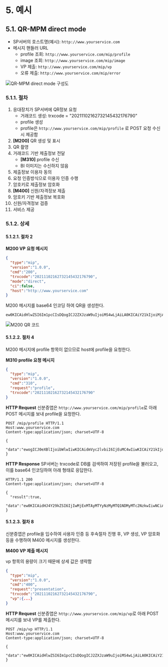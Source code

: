 # 5. 예시


## 5.1. QR-MPM direct mode

* SP서버의 호스트명(예시): `http://www.yourservice.com`
* 메시지 핸들러 URL
    * profile 조회: `http://www.yourservice.com/mip/profile`
    * image 조회: `http://www.yourservice.com/mip/image`
    * VP 제출: `http://www.yourservice.com/mip/vp`
    * 오류 제출: `http://www.yourservice.com/mip/error`

![QR-MPM direct mode 구성도](vx_images/254872211211250.png)


### 5.1.1. 절차

1. 응대장치가 SP서버에 QR정보 요청
    * 거래코드 생성: trxcode = "20211102162732145432176790"
    * profile 생성
    * profile은 `http://www.yourservice.com/mip/profile` 로 POST 요청 수신 시 제공함
2. **[M200]** QR 생성 및 표시
3. QR 촬영
4. 거래코드 기반 제출정보 전달
    * **[M310]** profile 수신
    * BI 이미지는 수신하지 않음
5. 제출정보 이용자 동의
6. 요청 인증방식으로 이용자 인증 수행
7. 암호키로 제출정보 암호화
8. **[M400]** 신원/자격정보 제출
9. 암호키 기반 제출정보 복호화
10. 신원/자격정보 검증
11. 서비스 제공

### 5.1.2. 상세

#### 5.1.2.1. 절차 2

**M200 VP 요청 메시지**
```json
{
  "type":"mip",
  "version":"1.0.0",
  "cmd":"200",
  "trxcode":"20211102162732145432176790",
  "mode":"direct",
  "ci":false,
  "host":"http://www.yourservice.com"
}
```

M200 메시지를 base64 인코딩 하여 QR을 생성한다.
```
ew0KICAidHlwZSI6Im1pcCIsDQogICJ2ZXJzaW9uIjoiMS4wLjAiLA0KICAiY21kIjoiMjAwIiwNCiAgInRyeGNvZGUiOiIyMDIxMTEwMjE2MjczMjE0NTQzMjE3Njc5MCIsDQogICJtb2RlIjoiZGlyZWN0IiwNCiAgImNpIjpmYWxzZSwNCiAgImhvc3QiOiJodHRwOi8vd3d3LnlvdXJzZXJ2aWNlLmNvbSINCn0
```

![M200 QR 코드](vx_images/411894910211270.png)

#### 5.1.2.2. 절차 4

M200 메시지에 profile 항목이 없으므로 host에 profile을 요청한다.

**M310 profile 요청 메시지**
```json
{
  "type":"mip",
  "version":"1.0.0",
  "cmd":"310",
  "request":"profile",
  "trxcode":"20211102162732145432176790"
}
```

**HTTP Request**
신분증앱은 `http://www.yourservice.com/mip/profile`로 아래 POST 메시지를 보내 profile을 요청한다.

```http
POST /mip/profile HTTP/1.1
Host:www.yourservice.com
Content-type:application/json; charset=UTF-8

{
  "data":"ewogICJ0eXBlIjoibWlwIiwKICAidmVyc2lvbiI6IjEuMC4wIiwKICAiY21kIjoiMzEwIiwKICAicmVxdWVzdCI6InByb2ZpbGUiLAogICJ0cnhjb2RlIjoiMjAyMTExMDIxNjI3MzIxNDU0MzIxNzY3OTAiCn0"
}
```

**HTTP Response**
SP서버는 trxcode로 DB를 검색하여 저장된 profile을 불러오고, 이를 base64 인코딩하여 아래 형태로 응답한다.

```http
HTTP/1.1 200
Content-type:application/json; charset=UTF-8

{
  "result":true,
  "data":"ew0KICAidHJ4Y29kZSI6IjIwMjExMTAyMTYyNzMyMTQ1NDMyMTc2NzkwIiwNCiAgInByb2ZpbGUiOiJldzBLSUNBZ0lDSmxibU52WkdsdVp5STZJQ0pWVkVZdE9DSXNEUW9nSUNBZ0ltbGtJam9nSW1ScFpEcHZiVzQ2TWtSelExZDZZVUZ1YUZobFVrNUVhMHRYU21SRk1tOTVjRkpTUWlJc0RRb2dJQ0FnSW14aGJtZDFZV2RsSWpvZ0lrdFNJaXdOQ2lBZ0lDQWljSEp2Wm1sc1pTSTZJSHNOQ2lBZ0lDQWdJQ0FnSW1GMWRHaFVlWEJsSWpvZ1d5SndhVzRpWFN3TkNna0pMaTR1RFFvSmZRMEtmUSINCn0"
}
```

#### 5.1.2.3. 절차 8

신분증앱은 profile을 입수하여 사용자 인증 등 후속절차 진행 후, VP 생성, VP 암호화 등을 수행하여 M400 메시지를 생성한다.

**M400 VP 제출 메시지**

vp 항목의 용량이 크기 때문에 상세 값은 생략함

```json
{
  "type":"mip",
  "version":"1.0.0",
  "cmd":"400",
  "request":"presentation",
  "trxcode":"20211102162732145432176790",
  "vp":{...}
}
```

**HTTP Request**
신분증앱은 `http://www.yourservice.com/mip/vp`로 아래 POST 메시지를 보내 VP를 제출한다.

```http
POST /mip/vp HTTP/1.1
Host:www.yourservice.com
Content-type:application/json; charset=UTF-8

{
  "data":"ew0KICAidHlwZSI6Im1pcCIsDQogICJ2ZXJzaW9uIjoiMS4wLjAiLA0KICAiY21kIjoiMzEwIiwNCiAgInJlcXVlc3QiOiJwcm9maWxlIiwNCiAgInRyeGNvZGUiOiIyMDIxMTEwMjE2MjczMjE0NTQzMjE3Njc5MCINCn0"
}
```

<div style="page-break-after: always;"></div>

